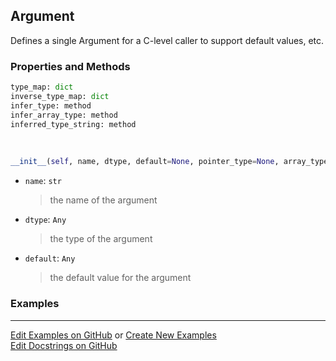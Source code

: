 ## <a id="McUtils.Extensions.SharedLibraryManager.Argument">Argument</a>
Defines a single Argument for a C-level caller to support default values, etc.

### Properties and Methods
```python
type_map: dict
inverse_type_map: dict
infer_type: method
infer_array_type: method
inferred_type_string: method
```
<a id="McUtils.Extensions.SharedLibraryManager.Argument.__init__" class="docs-object-method">&nbsp;</a>
```python
__init__(self, name, dtype, default=None, pointer_type=None, array_type=None): 
```

- `name`: `str`
    >the name of the argument
- `dtype`: `Any`
    >the type of the argument
- `default`: `Any`
    >the default value for the argument

### Examples


___

[Edit Examples on GitHub](https://github.com/McCoyGroup/References/edit/gh-pages/Documentation/examples/McUtils/Extensions/SharedLibraryManager/Argument.md) or 
[Create New Examples](https://github.com/McCoyGroup/References/new/gh-pages/?filename=Documentation/examples/McUtils/Extensions/SharedLibraryManager/Argument.md) <br/>
[Edit Docstrings on GitHub](https://github.com/McCoyGroup/McUtils/edit/master/Extensions/SharedLibraryManager.py?message=Update%20Docs)